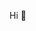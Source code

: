 Hi 👋

<!-- <p align="left">  
  <img src="https://count.getloli.com/get/@ligdy7?theme=rule34">
</p>  -->

<!-- github statistics

<div align="left"><img height="200" src="https://github-readme-stats.vercel.app/api?username=ligdy7&show_icons=true" /></div>

 -->
